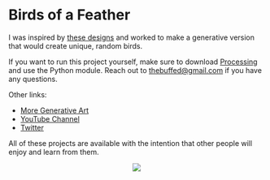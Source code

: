 # Birds of a Feather

I was inspired by [these designs](https://nytrami.design/graphic-design/classic-british-bird-illustrations/) and worked to make a generative version that would create unique, random birds.

If you want to run this project yourself, make sure to download [Processing](https://www.processing.org) and use the Python module. Reach out to thebuffed@gmail.com if you have any questions.

Other links:
- [More Generative Art](https://github.com/erdavids/Generative-Art)
- [YouTube Channel](https://www.youtube.com/channel/UCUrmX3SvpPerq-KAfGBrgGQ)
- [Twitter](https://twitter.com/TheBuffED)

All of these projects are available with the intention that other people will enjoy and learn from them. 

<p align="center"><img src="https://github.com/erdavids/Birds-of-a-Feather/blob/master/Favorites/9x9.png"></p>
